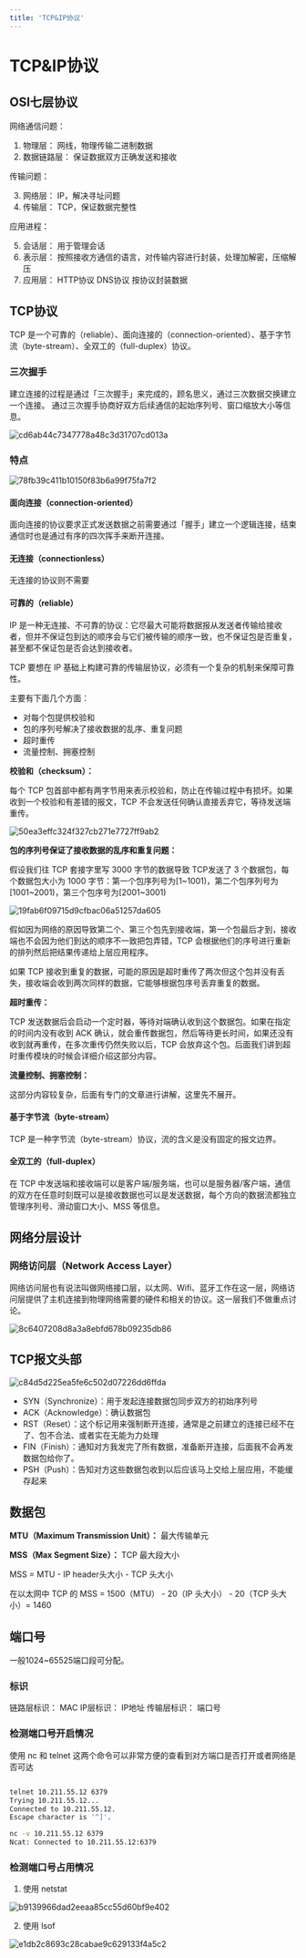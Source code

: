 ```yaml
---
title: 'TCP&IP协议'
---
```


# TCP&IP协议

## OSI七层协议

网络通信问题：

1. 物理层： 网线，物理传输二进制数据
2. 数据链路层： 保证数据双方正确发送和接收

传输问题：

3. 网络层： IP，解决寻址问题
4. 传输层： TCP，保证数据完整性

应用进程：

5. 会话层： 用于管理会话
6. 表示层： 按照接收方通信的语言，对传输内容进行封装，处理加解密，压缩解压
7. 应用层： HTTP协议 DNS协议 按协议封装数据

## TCP协议

TCP 是一个可靠的（reliable）、面向连接的（connection-oriented）、基于字节流（byte-stream）、全双工的（full-duplex）协议。

### 三次握手

建立连接的过程是通过「三次握手」来完成的，顾名思义，通过三次数据交换建立一个连接。 通过三次握手协商好双方后续通信的起始序列号、窗口缩放大小等信息。

![cd6ab44c7347778a48c3d31707cd013a](./image/35645B35-7CC8-4EB9-8876-F354E6EABCA9.png)

### 特点

![78fb39c411b10150f83b6a99f75fa7f2](./image/3330B1EC-9B91-4833-975B-8B51793C4E6A.png)

#### 面向连接（connection-oriented）

面向连接的协议要求正式发送数据之前需要通过「握手」建立一个逻辑连接，结束通信时也是通过有序的四次挥手来断开连接。

#### 无连接（connectionless）

无连接的协议则不需要

#### 可靠的（reliable）

IP 是一种无连接、不可靠的协议：它尽最大可能将数据报从发送者传输给接收者，但并不保证包到达的顺序会与它们被传输的顺序一致，也不保证包是否重复，甚至都不保证包是否会达到接收者。

TCP 要想在 IP 基础上构建可靠的传输层协议，必须有一个复杂的机制来保障可靠性。 

主要有下面几个方面：

- 对每个包提供校验和
- 包的序列号解决了接收数据的乱序、重复问题
- 超时重传
- 流量控制、拥塞控制

**校验和（checksum）：**

每个 TCP 包首部中都有两字节用来表示校验和，防止在传输过程中有损坏。如果收到一个校验和有差错的报文，TCP 不会发送任何确认直接丢弃它，等待发送端重传。

![50ea3effc324f327cb271e7727ff9ab2](./image/C42CF5C1-73E1-43C5-8B3E-C1C533A81F22.png)

**包的序列号保证了接收数据的乱序和重复问题：**

假设我们往 TCP 套接字里写 3000 字节的数据导致 TCP发送了 3 个数据包，每个数据包大小为 1000 字节：第一个包序列号为[1~1001)，第二个包序列号为 [1001~2001)，第三个包序号为[2001~3001)

![19fab6f09715d9cfbac06a51257da605](./image/E4EDB736-04B2-43D9-A9EE-388D6DCA8BD2.png)

假如因为网络的原因导致第二个、第三个包先到接收端，第一个包最后才到，接收端也不会因为他们到达的顺序不一致把包弄错，TCP 会根据他们的序号进行重新的排列然后把结果传递给上层应用程序。

如果 TCP 接收到重复的数据，可能的原因是超时重传了两次但这个包并没有丢失，接收端会收到两次同样的数据，它能够根据包序号丢弃重复的数据。

**超时重传：**

TCP 发送数据后会启动一个定时器，等待对端确认收到这个数据包。如果在指定的时间内没有收到 ACK 确认，就会重传数据包，然后等待更长时间，如果还没有收到就再重传，在多次重传仍然失败以后，TCP 会放弃这个包。后面我们讲到超时重传模块的时候会详细介绍这部分内容。

**流量控制、拥塞控制：**

这部分内容较复杂，后面有专门的文章进行讲解，这里先不展开。

#### 基于字节流（byte-stream）

TCP 是一种字节流（byte-stream）协议，流的含义是没有固定的报文边界。

#### 全双工的（full-duplex）

在 TCP 中发送端和接收端可以是客户端/服务端，也可以是服务器/客户端，通信的双方在任意时刻既可以是接收数据也可以是发送数据，每个方向的数据流都独立管理序列号、滑动窗口大小、MSS 等信息。

## 网络分层设计

### 网络访问层（Network Access Layer）

网络访问层也有说法叫做网络接口层，以太网、Wifi、蓝牙工作在这一层，网络访问层提供了主机连接到物理网络需要的硬件和相关的协议。这一层我们不做重点讨论。

![8c6407208d8a3a8ebfd678b09235db86](./image/13A3A798-3758-4E52-9BA3-569E7E8620EC.png)

## TCP报文头部

![c84d5d225ea5fe6c502d07226dd6ffda](./image/20C3EDC8-CDD7-423F-BF89-188BC812F4D3.png)

- SYN（Synchronize）：用于发起连接数据包同步双方的初始序列号
- ACK（Acknowledge）：确认数据包
- RST（Reset）：这个标记用来强制断开连接，通常是之前建立的连接已经不在了、包不合法、或者实在无能为力处理
- FIN（Finish）：通知对方我发完了所有数据，准备断开连接，后面我不会再发数据包给你了。
- PSH（Push）：告知对方这些数据包收到以后应该马上交给上层应用，不能缓存起来

## 数据包

**MTU（Maximum Transmission Unit）：** 最大传输单元


**MSS（Max Segment Size）：** TCP 最大段大小

MSS = MTU - IP header头大小 - TCP 头大小

在以太网中 TCP 的 MSS = 1500（MTU） - 20（IP 头大小） - 20（TCP 头大小）= 1460

## 端口号

一般1024~65525端口段可分配。

### 标识

链路层标识： MAC
IP层标识： IP地址
传输层标识： 端口号

### 检测端口号开启情况

使用 nc 和 telnet 这两个命令可以非常方便的查看到对方端口是否打开或者网络是否可达

```sh

telnet 10.211.55.12 6379
Trying 10.211.55.12...
Connected to 10.211.55.12. 
Escape character is '^]'. 

nc -v 10.211.55.12 6379
Ncat: Connected to 10.211.55.12:6379
```

### 检测端口号占用情况

1. 使用 netstat

![b9139966dad2eeaa85cc55d60bf9e402](./image/F662E27B-E177-453F-A1A5-CDEEF54F647E.png)

2. 使用 lsof

![e1db2c8693c28cabae9c629133f4a5c2](./image/B01D0388-038E-4FD9-AE89-6AAE0AB4635E.png)






